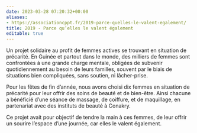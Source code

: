 ```yaml
---
date: 2023-03-28 07:20:32+00:00
aliases:
- https://associationcppt.fr/2019-parce-quelles-le-valent-egalement/
title: 2019 - Parce qu’elles le valent également
editable: true
---
```

Un projet solidaire au profit de femmes actives se trouvant en situation de précarité. En Guinée et partout dans le monde, des milliers de femmes sont confrontées à une grande charge mentale, obligées de subvenir quotidiennement au besoin de leurs familles, souvent par le biais de situations bien compliquées, sans soutien, ni lâcher-prise.

Pour les fêtes de fin d’année, nous avons choisi dix femmes en situation de précarité pour leur offrir des soins de beauté et de bien-être. Ainsi chacune a bénéficié d’une séance de massage, de coiffure, et de maquillage, en partenariat avec des instituts de beauté à Conakry.

Ce projet avait pour objectif de tendre la main à ces femmes, de leur offrir un sourire l’espace d’une journée, car elles le valent également.
